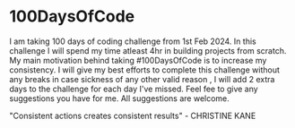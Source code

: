 # 100DaysOfCode

I am taking 100 days of coding challenge from 1st Feb 2024. In this challenge I will spend my time atleast 4hr in building projects from scratch. My main motivation behind taking #100DaysOfCode is to increase my consistency. I will give my best efforts to complete this challenge without any breaks in case sickness of any other valid reason , I will add 2 extra days to the challenge for each day I've missed. Feel fee to give any suggestions you have for me. All suggestions are welcome.

"Consistent actions creates consistent results" - CHRISTINE KANE